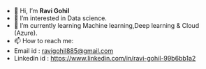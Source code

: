 - 👋 Hi, I’m **Ravi Gohil**
- 👀 I’m interested in Data science.
- 🌱 I’m currently learning Machine learning,Deep learning & Cloud (Azure).
- 📫 How to reach me:
- Email id : ravigohil885@gmail.com
- Linkedin id : https://www.linkedin.com/in/ravi-gohil-99b6bb1a2

<!---
Ravi1325/Ravi1325 is a ✨ special ✨ repository because its `README.md` (this file) appears on your GitHub profile.
You can click the Preview link to take a look at your changes.
--->
